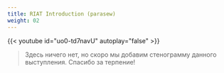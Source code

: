 ```yaml
---
title: RIAT Introduction (parasew)
weight: 02
---
```


{{< youtube id="uo0-td7navU" autoplay="false" >}}

>Здесь ничего нет, но скоро мы добавим стенограмму данного выступления. Спасибо за терпение!
